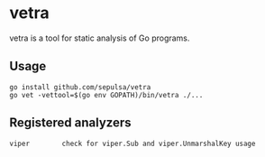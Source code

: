 # vetra
vetra is a tool for static analysis of Go programs.

## Usage
```shell
go install github.com/sepulsa/vetra
go vet -vettool=$(go env GOPATH)/bin/vetra ./...
```

## Registered analyzers
```shell
viper        check for viper.Sub and viper.UnmarshalKey usage
```
